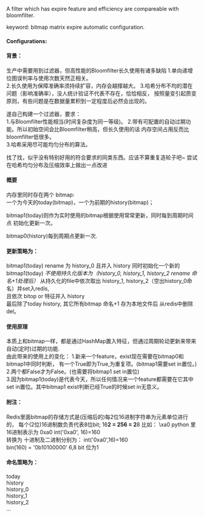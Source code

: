 A filter which has expire feature and efficiency are compareable with bloomfilter.

keyword: bitmap matrix expire automatic configuration.

#### Configurations:

#### 背景：
生产中需要用到过滤器，但高性能的Bloomfilter长久使用有诸多缺陷
1.单向递增位图误判率与使用次数天然正相关。  
2.长久使用为保障准确率须持续扩容，内存会越撑越大。
3.哈希分布不均的潜在问题（影响准确率），没人统计验证不代表不存在，恰恰相反，
按照量变引起质变原则，有些问题是在数据量累积到一定程度后必然会出现的。

遂自己构建一个过滤器，要求：  
1.与Bloomfilter性能相当(时间复杂度为同一等级)。 
2.带有可配置的自动过期功能。所以初始空间会比Bloomfilter稍高，但长久使用的话
内存空间占用反而比bloomfilter低很多。    
3.哈希采用尽可能均匀分布的算法。   

找了找，似乎没有特别好用的符合要求的同类东西。应该不算重复造轮子吧~
尝试在哈希均匀分布及压缩效率上做出一点改进


#### 概要
内存里同时存在两个 bitmap:   
一个为今天的today(bitmap)，一个为前期的history(bitmap)；    

bitmap1(today)则作为实时使用的bitmap根据使用常常更新，同时每到周期时间点
初始化更新一次。

bitmap0(history)每到周期点更新一次.


#### 更新策略为：
bitmap1(today) rename 为 history_0 且并入 history 同时初始化一个新的bitmap1(today)
*不使用持久化版本为（history_0, history_1, history_2 rename 命名+1处理后）*
从持久化的file中依次取出 history_1, history_2（空出history_0命名）并set入redis,   
且依次 bitop or 特征并入 history   
最后除了today history, 其它所有bitmap 命名+1 存为本地文件后 从redis中删除del。    


#### 使用原理
本质上和bitmap一样，都是通过HashMap置入特征，但通过周期轮动更新来带来自动(定时)过期的功能.   
由此带来的使用上的变化：
1.新来一个feature，exist现在需要在bitmap0和bitmap1中同时判断，
有一个True即为True,为重复项。(bitmap1需要set in置位。)     
2.两个都False才为False。(也需要将bitmap1 set in置位)    
3.因为bitmap1(today)是代表今天，所以任何情况来一个feature都需要在它其中
set in置位。其中bitmap1 exist判断已经True的时候set in无意义。   

#### 附注：
Redis里面bitmap的存储方式是(压缩后的)每2位16进制字符串为元素单位进行的， 
每个(2位)16进制数负责代表8位bit; 16**2 = 256 = 2**8
比如： \xa0 python 里16进制表示为 0xa0  int('0xa0', 16)=160  
转换为 十进制及二进制分别为：
int('0xa0',16)=160  
bin(160) = '0b10100000' 
6,8 bit 位为1

#### 命名策略为：
today   
history     
history_0       
history_1       
history_2   
...

